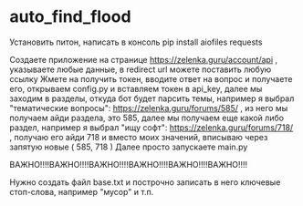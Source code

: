 # auto_find_flood
Установить питон, написать в консоль
pip install aiofiles requests

Создаете приложение на странице https://zelenka.guru/account/api , указываете любые данные, в redirect url можете поставить любую ссылку
Жмете на получить токен, вводите ответ на вопрос и получаете его, открываем config.py и вставляем токен в api_key, далее мы заходим в разделы, откуда бот будет парсить темы, например я выбрал "тематические вопросы": https://zelenka.guru/forums/585/ , из него мы получаем айди раздела, это 585, далее мы получаем еще какой либо раздел, например я выбрал "ищу софт": https://zelenka.guru/forums/718/ , получаю его айди 718 и вместо моих значений, вписываю через запятую новые ( 585, 718 )
Далее просто запускаете main.py

ВАЖНО!!!!ВАЖНО!!!!ВАЖНО!!!!ВАЖНО!!!!ВАЖНО!!!!ВАЖНО!!!!

Нужно создать файл base.txt и построчно записать в него ключевые стоп-слова, например "мусор" и т.п.

